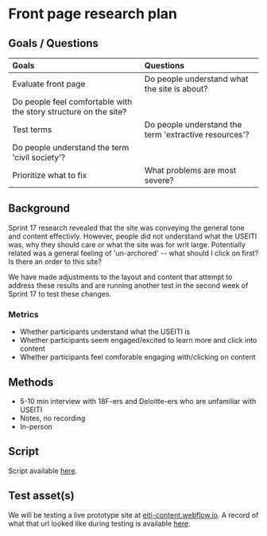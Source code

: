 # Front page research plan

## Goals / Questions
Goals | Questions
:----- | :---------
Evaluate front page | Do people understand what the site is about?
 | Do people feel comfortable with the story structure on the site?
Test terms | Do people understand the term 'extractive resources'?
 | Do people understand the term 'civil society'?
Prioritize what to fix | What problems are most severe?


## Background

Sprint 17 research revealed that the site was conveying the general tone and content effectivly. However, people did not understand what the USEITI was, why they should care or what the site was for writ large. Potentially related was a general feeling of 'un-archored' -- what should I click on first? Is there an order to this site?

We have made adjustments to the layout and content that attempt to address these results and are running another test in the second week of Sprint 17 to test these changes.


### Metrics

* Whether participants understand what the USEITI is
* Whether participants seem engaged/excited to learn more and click into content
* Whether participants feel comforable engaging with/clicking on content


## Methods
* 5-10 min interview with 18F-ers and Deloitte-ers who are unfamiliar with USEITI
* Notes, no recording
* In-person


## Script

Script available [here](https://github.com/18F/doi-extractives-data/blob/research/research/02_sprint17b/sprint17b_interview-script.md).


## Test asset(s)

We will be testing a live prototype site at [eiti-content.webflow.io](http://eiti-content.webflow.io). A record of what that url looked like during testing is available [here](https://github.com/18F/doi-extractives-data/blob/research/assets/img/sprint17b-frontpage.png).

